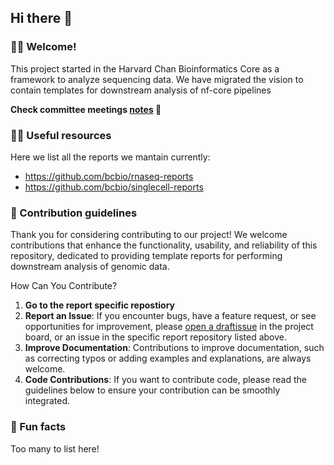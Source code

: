 ## Hi there 👋

### 🙋‍♀️  Welcome! 

This project started in the Harvard Chan Bioinformatics Core as a framework to analyze sequencing data. We have migrated the vision to contain templates for downstream analysis of nf-core pipelines

**Check committee meetings [notes](https://github.com/bcbio/.github/blob/main/profile/committee_meetings.md) 📝**

### 👩‍💻 Useful resources

Here we list all the reports we mantain currently:

- https://github.com/bcbio/rnaseq-reports
- https://github.com/bcbio/singlecell-reports

### 🌈 Contribution guidelines 

Thank you for considering contributing to our project! We welcome contributions that enhance the functionality, usability, and reliability of this repository, dedicated to providing template reports for performing downstream analysis of genomic data.

How Can You Contribute?

1. **Go to the report specific repostiory**
2. **Report an Issue**: If you encounter bugs, have a feature request, or see opportunities for improvement, please [open a draftissue]([LINK-TO-ISSUES](https://github.com/orgs/bcbio/projects/1)) in the project board, or an issue in the specific report repository listed above.
3. **Improve Documentation**: Contributions to improve documentation, such as correcting typos or adding examples and explanations, are always welcome. 
4. **Code Contributions**: If you want to contribute code, please read the guidelines below to ensure your contribution can be smoothly integrated.

### 🍿 Fun facts

Too many to list here!



